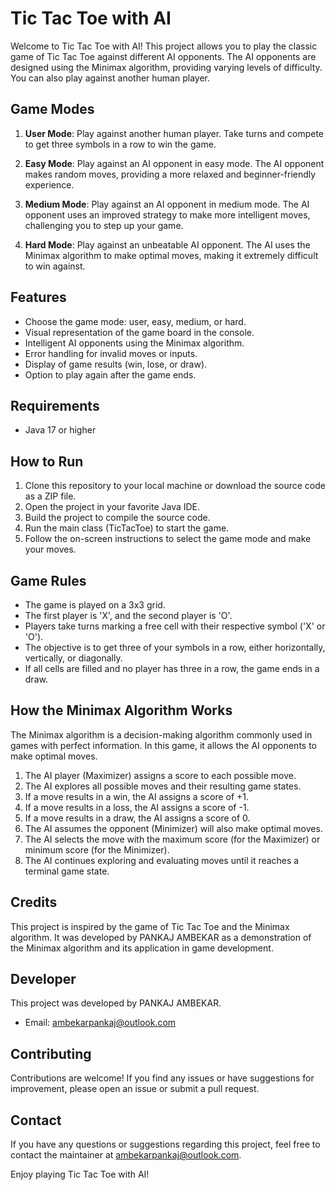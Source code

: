 # Tic Tac Toe with AI

Welcome to Tic Tac Toe with AI! This project allows you to play the classic game of Tic Tac Toe against different AI opponents. The AI opponents are designed using the Minimax algorithm, providing varying levels of difficulty. You can also play against another human player.

## Game Modes

1. **User Mode**: Play against another human player. Take turns and compete to get three symbols in a row to win the game.

2. **Easy Mode**: Play against an AI opponent in easy mode. The AI opponent makes random moves, providing a more relaxed and beginner-friendly experience.

3. **Medium Mode**: Play against an AI opponent in medium mode. The AI opponent uses an improved strategy to make more intelligent moves, challenging you to step up your game.

4. **Hard Mode**: Play against an unbeatable AI opponent. The AI uses the Minimax algorithm to make optimal moves, making it extremely difficult to win against.

## Features

- Choose the game mode: user, easy, medium, or hard.
- Visual representation of the game board in the console.
- Intelligent AI opponents using the Minimax algorithm.
- Error handling for invalid moves or inputs.
- Display of game results (win, lose, or draw).
- Option to play again after the game ends.

## Requirements

- Java 17 or higher

## How to Run

1. Clone this repository to your local machine or download the source code as a ZIP file.
2. Open the project in your favorite Java IDE.
3. Build the project to compile the source code.
4. Run the main class (TicTacToe) to start the game.
5. Follow the on-screen instructions to select the game mode and make your moves.

## Game Rules

- The game is played on a 3x3 grid.
- The first player is 'X', and the second player is 'O'.
- Players take turns marking a free cell with their respective symbol ('X' or 'O').
- The objective is to get three of your symbols in a row, either horizontally, vertically, or diagonally.
- If all cells are filled and no player has three in a row, the game ends in a draw.

## How the Minimax Algorithm Works

The Minimax algorithm is a decision-making algorithm commonly used in games with perfect information. In this game, it allows the AI opponents to make optimal moves.

1. The AI player (Maximizer) assigns a score to each possible move.
2. The AI explores all possible moves and their resulting game states.
3. If a move results in a win, the AI assigns a score of +1.
4. If a move results in a loss, the AI assigns a score of -1.
5. If a move results in a draw, the AI assigns a score of 0.
6. The AI assumes the opponent (Minimizer) will also make optimal moves.
7. The AI selects the move with the maximum score (for the Maximizer) or minimum score (for the Minimizer).
8. The AI continues exploring and evaluating moves until it reaches a terminal game state.

## Credits

This project is inspired by the game of Tic Tac Toe and the Minimax algorithm. It was developed by PANKAJ AMBEKAR as a demonstration of the Minimax algorithm and its application in game development.

## Developer
This project was developed by PANKAJ AMBEKAR.

- Email: ambekarpankaj@outlook.com

## Contributing
Contributions are welcome! If you find any issues or have suggestions for improvement, please open an issue or submit a pull request.

## Contact
If you have any questions or suggestions regarding this project, feel free to contact the maintainer at ambekarpankaj@outlook.com.


Enjoy playing Tic Tac Toe with AI!
